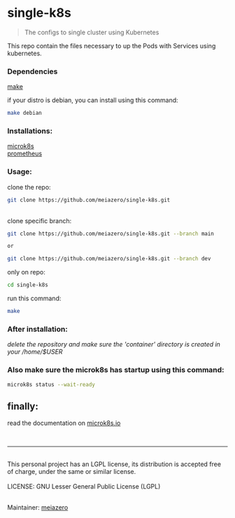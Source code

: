 # single-k8s

> The configs to single cluster using Kubernetes

This repo contain the files necessary to up the Pods with Services using kubernetes.

### Dependencies

[make](https://www.gnu.org/software/make/) <br/>

if your distro is debian, you can install using this command:

```bash
make debian

```

### Installations:

[microk8s](https://microk8s.io/#install-microk8s) <br/>
[prometheus](https://prometheus.io/docs/introduction/overview/)

### Usage:

clone the repo: <br/>

```bash
git clone https://github.com/meiazero/single-k8s.git
```

<br/>
clone specific branch:

```bash
git clone https://github.com/meiazero/single-k8s.git --branch main

or

git clone https://github.com/meiazero/single-k8s.git --branch dev
```

only on repo: <br/>

```bash
cd single-k8s
```

run this command: <br/>

```bash
make
```

### After installation:

_delete the repository and make sure the 'container' directory is created in your /home/$USER_

### Also make sure the microk8s has startup using this command:

```bash
microk8s status --wait-ready
```

## finally:

read the documentation on [microk8s.io](https://microk8s.io/docs)

<br/>
<hr/>
<br/>
This personal project has an LGPL license, its distribution is accepted free of charge, under the same or similar license. <br/><br/>
LICENSE: GNU Lesser General Public License (LGPL) <br/><br/>

Maintainer: [meiazero](https://github.com/meiazero)

